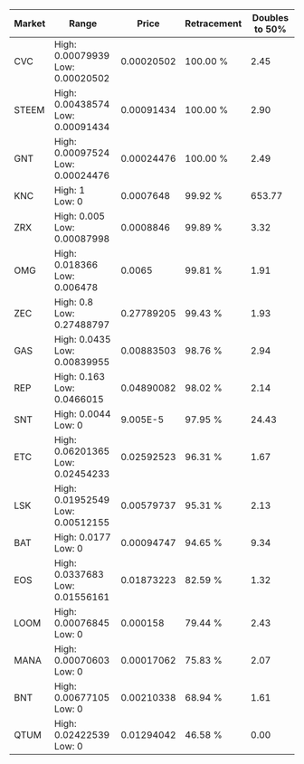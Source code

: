 | Market | Range | Price| Retracement | Doubles to 50% |
| --- | --- | --- | --- | --- |
| CVC | High: 0.00079939<br />Low: 0.00020502 | 0.00020502 | 100.00 % | 2.45 |
| STEEM | High: 0.00438574<br />Low: 0.00091434 | 0.00091434 | 100.00 % | 2.90 |
| GNT | High: 0.00097524<br />Low: 0.00024476 | 0.00024476 | 100.00 % | 2.49 |
| KNC | High: 1<br />Low: 0 | 0.0007648 | 99.92 % | 653.77 |
| ZRX | High: 0.005<br />Low: 0.00087998 | 0.0008846 | 99.89 % | 3.32 |
| OMG | High: 0.018366<br />Low: 0.006478 | 0.0065 | 99.81 % | 1.91 |
| ZEC | High: 0.8<br />Low: 0.27488797 | 0.27789205 | 99.43 % | 1.93 |
| GAS | High: 0.0435<br />Low: 0.00839955 | 0.00883503 | 98.76 % | 2.94 |
| REP | High: 0.163<br />Low: 0.0466015 | 0.04890082 | 98.02 % | 2.14 |
| SNT | High: 0.0044<br />Low: 0 | 9.005E-5 | 97.95 % | 24.43 |
| ETC | High: 0.06201365<br />Low: 0.02454233 | 0.02592523 | 96.31 % | 1.67 |
| LSK | High: 0.01952549<br />Low: 0.00512155 | 0.00579737 | 95.31 % | 2.13 |
| BAT | High: 0.0177<br />Low: 0 | 0.00094747 | 94.65 % | 9.34 |
| EOS | High: 0.0337683<br />Low: 0.01556161 | 0.01873223 | 82.59 % | 1.32 |
| LOOM | High: 0.00076845<br />Low: 0 | 0.000158 | 79.44 % | 2.43 |
| MANA | High: 0.00070603<br />Low: 0 | 0.00017062 | 75.83 % | 2.07 |
| BNT | High: 0.00677105<br />Low: 0 | 0.00210338 | 68.94 % | 1.61 |
| QTUM | High: 0.02422539<br />Low: 0 | 0.01294042 | 46.58 % | 0.00 |
